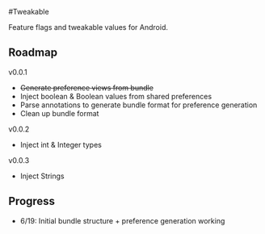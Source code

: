 #Tweakable

Feature flags and tweakable values for Android.

## Roadmap

v0.0.1

* ~~Generate preference views from bundle~~
* Inject boolean & Boolean values from shared preferences
* Parse annotations to generate bundle format for preference generation
* Clean up bundle format

v0.0.2

* Inject int & Integer types

v0.0.3

* Inject Strings


## Progress

- 6/19: Initial bundle structure + preference generation working
